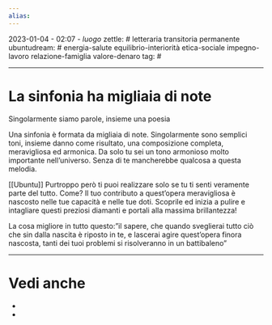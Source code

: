 ```yaml
---
alias: 
---
```

2023-01-04 - 02:07 - *luogo*
zettle: # letteraria transitoria permanente
ubuntudream: # energia-salute equilibrio-interiorità etica-sociale impegno-lavoro relazione-famiglia valore-denaro 
tag: #

---
# La sinfonia ha migliaia di note
Singolarmente siamo parole, insieme una poesia

Una sinfonia è formata da migliaia di note. Singolarmente sono semplici toni, insieme danno come risultato, una composizione completa, meravigliosa ed armonica. Da solo tu sei un tono armonioso molto importante nell’universo. Senza di te mancherebbe qualcosa a questa melodia.

[[Ubuntu]]
Purtroppo però ti puoi realizzare solo se tu ti senti veramente parte del tutto. 
Come? 
Il tuo contributo a quest’opera meravigliosa è nascosto nelle tue capacità e nelle tue doti. Scoprile ed inizia a pulire e intagliare questi preziosi diamanti e portali alla massima brillantezza!

La cosa migliore in tutto questo:”il sapere, che quando sveglierai tutto ciò che sin dalla nascita è riposto in te, e lascerai agire quest’opera finora nascosta, tanti dei tuoi problemi si risolveranno in un battibaleno”



---
# Vedi anche
- 
- 